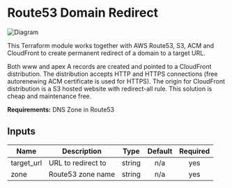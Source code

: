 # Route53 Domain Redirect

![Diagram](domain-redirect-diagram.png)

This Terraform module works together with AWS Route53, S3, ACM and CloudFront to create permanent redirect of a domain to a target URL.

Both www and apex A records are created and pointed to a CloudFront distribution. The distribution accepts HTTP and HTTPS connections (free autorenewing ACM certificate is used for HTTPS). The origin for CloudFront distribution is a S3 hosted website with redirect-all rule. This solution is cheap and maintenance free.

**Requirements:** DNS Zone in Route53

## Inputs

| Name       | Description        |  Type  | Default | Required |
| ---------- | ------------------ | :----: | :-----: | :------: |
| target_url | URL to redirect to | string |   n/a   |   yes    |
| zone       | Route53 zone name  | string |   n/a   |   yes    |

